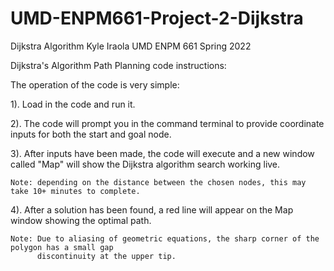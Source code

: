 # UMD-ENPM661-Project-2-Dijkstra
Dijkstra Algorithm
Kyle Iraola
UMD ENPM 661
Spring 2022

Dijkstra's Algorithm Path Planning code instructions:

The operation of the code is very simple:

1). Load in the code and run it.

2). The code will prompt you in the command terminal to provide coordinate inputs
    for both the start and goal node.

3). After inputs have been made, the code will execute and a new window called "Map"
    will show the Dijkstra algorithm search working live.

    Note: depending on the distance between the chosen nodes, this may take 10+ minutes to complete.

4). After a solution has been found, a red line will appear on the Map window showing the optimal path.
    
    Note: Due to aliasing of geometric equations, the sharp corner of the polygon has a small gap
          discontinuity at the upper tip.
